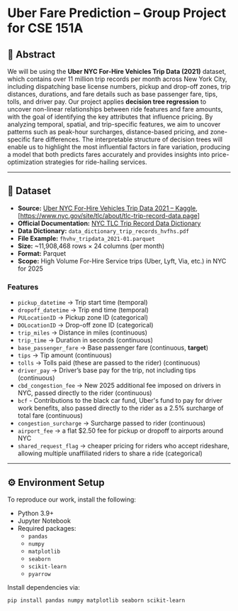 # Uber Fare Prediction – Group Project for CSE 151A

## 📄 Abstract
We will be using the **Uber NYC For-Hire Vehicles Trip Data (2021)** dataset, which contains over 11 million trip records per month across New York City, including dispatching base license numbers, pickup and drop-off zones, trip distances, durations, and fare details such as base passenger fare, tips, tolls, and driver pay. Our project applies **decision tree regression** to uncover non-linear relationships between ride features and fare amounts, with the goal of identifying the key attributes that influence pricing. By analyzing temporal, spatial, and trip-specific features, we aim to uncover patterns such as peak-hour surcharges, distance-based pricing, and zone-specific fare differences. The interpretable structure of decision trees will enable us to highlight the most influential factors in fare variation, producing a model that both predicts fares accurately and provides insights into price-optimization strategies for ride-hailing services.

---

## 📌 Dataset
- **Source:** [Uber NYC For-Hire Vehicles Trip Data 2021 – Kaggle](https://www.kaggle.com/datasets/shuhengmo/uber-nyc-forhire-vehicles-trip-data-2021), [https://www.nyc.gov/site/tlc/about/tlc-trip-record-data.page]
- **Official Documentation:** [NYC TLC Trip Record Data Dictionary](https://www.nyc.gov/site/tlc/about/tlc-trip-record-data.page)  
- **Data Dictionary:** `data_dictionary_trip_records_hvfhs.pdf`  
- **File Example:** `fhvhv_tripdata_2021-01.parquet`  
- **Size:** ~11,908,468 rows × 24 columns (per month)  
- **Format:** Parquet  
- **Scope:** High Volume For-Hire Service trips (Uber, Lyft, Via, etc.) in NYC for 2025  

### Features
- `pickup_datetime` → Trip start time (temporal)  
- `dropoff_datetime` → Trip end time (temporal)  
- `PULocationID` → Pickup zone ID (categorical)  
- `DOLocationID` → Drop-off zone ID (categorical)  
- `trip_miles` → Distance in miles (continuous)  
- `trip_time` → Duration in seconds (continuous)  
- `base_passenger_fare` → Base passenger fare (continuous, **target**)  
- `tips` → Tip amount (continuous)  
- `tolls` → Tolls paid (these are passed to the rider) (continuous)
- `driver_pay` → Driver’s base pay for the trip, not including tips (continuous)
- `cbd_congestion_fee` → New 2025 additional fee imposed on drivers in NYC, passed directly to the rider (continuous)
- `bcf` - Contributions to the black car fund, Uber's fund to pay for driver work benefits, also passed directly to the rider as a 2.5% surcharge of total fare (continuous)
- `congestion_surcharge`  → Surcharge passed to rider (continuous)
- `airport_fee`  → a flat $2.50 fee for pickup or dropoff to airports around NYC
- `shared_request_flag`  → cheaper pricing for riders who accept rideshare, allowing multiple unaffiliated riders to share a ride (categorical)
---

## ⚙️ Environment Setup
To reproduce our work, install the following:

- Python 3.9+  
- Jupyter Notebook  
- Required packages:  
  - `pandas`  
  - `numpy`  
  - `matplotlib`  
  - `seaborn`  
  - `scikit-learn`
  - `pyarrow`


Install dependencies via:
```bash
pip install pandas numpy matplotlib seaborn scikit-learn
